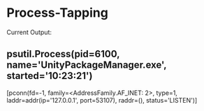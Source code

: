 # Process-Tapping


Current Output:



psutil.Process(pid=6100, name='UnityPackageManager.exe', started='10:23:21') 
------------

[pconn(fd=-1, family=<AddressFamily.AF_INET: 2>, type=1, laddr=addr(ip='127.0.0.1', port=53107), raddr=(), status='LISTEN')]
